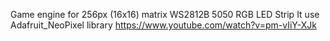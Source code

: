 Game engine for 256px (16x16) matrix WS2812B 5050 RGB LED Strip 
It use Adafruit_NeoPixel library
https://www.youtube.com/watch?v=pm-vIiY-XJk
